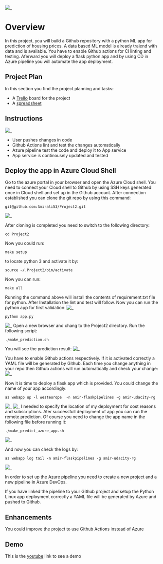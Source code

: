 ![_](Screenshots/PythonPassing.png) 
# Overview

In this project, you will build a Github repository with a python ML app for prediction of housing prices. A data based ML model is already traiend with data and is available. You have to enable Github actions for CI linting and testing. Aferward you will deploy a flask python app and by using CD in Azure pipeline you will automate the app deployment. 

## Project Plan
In this section you find the project planning and tasks:

* A [Trello](https://trello.com/b/rJP5K6yR/udacityprojekt2) board for the project
* A [spreadsheet](https://github.com/Amirali53/Project2/blob/62553a880ea0e07507fc0ba2a5d7652843b20104/Project2_Planning.xlsx) 


## Instructions
![_](Screenshots/Architecture.png) 
- User pushes changes in code
- Github Actions lint and test the changes automatically
- Azure pipeline test the code and deploy it to App service
- App service is continousely updated and tested

## Deploy the app in Azure Cloud Shell

Go to the azure portal in your browser and open the Azure Cloud shell.
You need to connect your Cloud shell to Github by using SSH keys generated once in Cloud shell and set up in the Github account.
After connection established you can clone the git repo by using this command:
```
git@github.com:Amirali53/Project2.git
```

![_](Screenshots/GitCloning.png) 


After cloning is completed you need to switch to the following directory:
```
cd Project2
```
Now you could run: 
```
make setup
```
to locate python 3 and activate it by:
```
source ~/.Project2/bin/activate
```
Now you can run:
```
make all
```
Running the command above will install the contents of requirement.txt file for python. After Installation the lint and test will follow.
Now you can run the python app for first validation:
![_](Screenshots/MakeAll.png) 
```
python app.py
```
![_](Screenshots/05_RunAppLocally.png) 
Open a new browser and chang to the Project2 directory. Run the following script:
```
./make_prediction.sh
```
You will see the prediction result:
![_](Screenshots/06_PredictionLocally.png) 




You have to enable Github actions respectively. If it is activated correctly a YAML file will be generated by Github. Each time you change anything in your repo then Github actions will run automatically and check your change:
![_](Screenshots/GithubActions.png) 




Now it is time to deploy a flask app which is provided. You could change the name of your app accordingly: 
```
az webapp up -l westeurope  -n amir-flaskpipelines -g amir-udacity-rg
```
![_](Screenshots/10_AppUploaded.png) 
![_](Screenshots/11_AppInAzure.png)
I needed to specify the location of my deployment for cost reasons and subscriptions.
Ater successfull deployment of app you can run the remote prediction. Of course you need to change the app name in the following file before running it:
```
./make_predict_azure_app.sh
```
![_](Screenshots/13_PredictionOfApp.png)

And now you can check the logs by:
```
az webapp log tail -n amir-flaskpipelines -g amir-udacity-rg
```
![_](Screenshots/20_AppLogs.png)

In order to set up the Azure pipeline you need to create a new project and a new pipeline in Azure DevOps.


If you have linked the pipeline to your Github project and setup the Python Linux app deployment correctly a YAML file will be generated by Azure and pushed to Github.

## Enhancements

You could improve the project to use Github Actions instead of Azure

## Demo 

This is the [youtube](https://youtu.be/h3OlWwEk_Tw) link to see a demo


